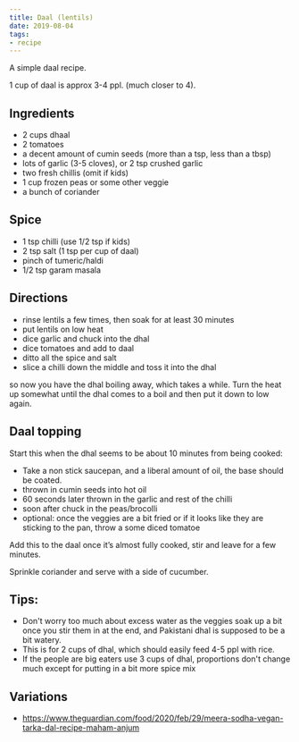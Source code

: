 ```yaml
---
title: Daal (lentils)
date: 2019-08-04
tags:
- recipe
---
```


A simple daal recipe.

1 cup of daal is approx 3-4 ppl. (much closer to 4).

## Ingredients

- 2 cups dhaal
- 2 tomatoes
- a decent amount of cumin seeds (more than a tsp, less than a tbsp)
- lots of garlic (3-5 cloves), or 2 tsp crushed garlic
- two fresh chillis (omit if kids)
- 1 cup frozen peas or some other veggie
- a bunch of coriander

## Spice

- 1 tsp chilli (use 1/2 tsp if kids)
- 2 tsp salt (1 tsp per cup of daal)
- pinch of tumeric/haldi
- 1/2 tsp garam masala

## Directions

- rinse lentils a few times, then soak for at least 30 minutes
- put lentils on low heat
- dice garlic and chuck into the dhal
- dice tomatoes and add to daal
- ditto all the spice and salt
- slice a chilli down the middle and toss it into the dhal

so now you have the dhal boiling away, which takes a while. Turn the heat up somewhat until the dhal comes to a boil and then put it down to low again.

## Daal topping 

Start this when the dhal seems to be about 10 minutes from being cooked:

- Take a non stick saucepan, and a liberal amount of oil, the base should be coated.
- thrown in cumin seeds into hot oil 
- 60 seconds later thrown in the garlic and rest of the chilli 
- soon after chuck in the peas/brocolli
- optional: once the veggies are a bit fried or if it looks like they are sticking to the pan, throw a some diced tomatoe

Add this to the daal once it’s almost fully cooked, stir and leave for a few minutes.

Sprinkle coriander and serve with a side of cucumber.

## Tips:

- Don't worry too much about excess water as the veggies soak up a bit once you stir them in at the end, and Pakistani dhal is supposed to be a bit watery.
- This is for 2 cups of dhal, which should easily feed 4-5 ppl with rice.
- If the people are big eaters use 3 cups of dhal, proportions don't change much except for putting in a bit more spice mix

## Variations

- https://www.theguardian.com/food/2020/feb/29/meera-sodha-vegan-tarka-dal-recipe-maham-anjum